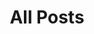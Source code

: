 ---
layout: post-index
title: All Posts
excerpt: "A List of Posts"
image:
  feature: sample-image-1.jpg
---